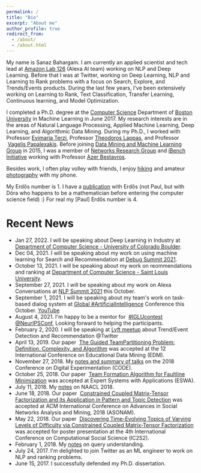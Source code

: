 ```yaml
---
permalink: /
title: "Bio"
excerpt: "About me"
author_profile: true
redirect_from: 
  - /about/
  - /about.html
---
```


My name is Sanaz Bahargam. I am currently an applied scientist and tech lead at [Amazon Lab 126](https://amazon.jobs/en/teams/lab126/) (Alexa AI team) working on NLP and Deep Learning. Before that I was at Twitter, working on Deep Learning, NLP and Learning to Rank problems with a focus on Search, Explore, and Trends/Events products. During the last few years, I've been extensively working on Learning to Rank, Text Classification, Transfer Learning, Continuous learning, and Model Optimization. 

I completed a Ph.D. degree at the [Computer Science](http://www.cs.bu.edu/) Department of [Boston University](http://www.bu.edu/) in Machine Learning in June 2017.
My research interests are in the areas of Natural Language Processing, Applied Machine Learning, Deep Learning, and Algorithmic Data Mining.
During my Ph.D., I worked with Professor [Evimaria Terzi](http://cs-people.bu.edu/evimaria/), Professor [Theodoros Lappas](http://tedlappas.com/), and Professor  [Vagelis Papalexakis](http://www.cs.ucr.edu/~epapalex/). Before joining [Data Mining and Machine Learning Group](http://www.bu.edu/cs/dblab/) in 2015, I was a member of [Networks Research Group](http://www.bu.edu/cs/nrg/) and [iBench Initiative](https://sites.google.com/site/ibenchbu/) working with Professor [Azer Bestavros](http://azer.bestavros.net/).

Besides work, I often play volley with friends, I enjoy [hiking](https://photos.app.goo.gl/qB9zyZesNQTKm1GXA) and amateur [photography](https://photos.app.goo.gl/GSWXzNiYngkzVQTu7) with my phone. 

My Erdős number is 1. I have a [publication](https://sanazbahargam.github.io/publication/EDM2015) with Erdős (not Paul, but with Dóra who happens to be a mathematician before entering the computer science field) :) For real my [Paul] Erdős number is 4.

Recent News
======
*   Jan 27, 2022. I will be speaking about Deep Learning in Industry at [Department of Computer Science - University of Colorado Boulder](https://home.cs.colorado.edu/~DrG/Courses/NeuralNetworksAndDeepLearning/CourseContent.html).
*   Dec 04, 2021. I will be speaking about my work on using machine learning for Search and Recommendation at [Debug Summit 2021](https://lesbianswhotech.org/debugsummit2021/).
*  October 13, 2021. I will be speaking about my work on reommendations and ranking at [Department of Computer Science - Saint Louis University](https://cs.slu.edu/~esposito/teaching/5090/schedule/index.html).
* September 27, 2021. I will be speaking about my work on Alexa Conversations at [NLP Summit 2021](https://www.nlpsummit.org/alexa-conversations-an-ai-driven-approach-for-creating-task-oriented-dialogue-systems/) this October.
* September 1, 2021. I will be speaking about my team's work on task-based dialog system at [Global #ArtificialIntelligence](http://www.globalbigdataconference.com/santa-clara/global-artificial-intelligence-virtual-conference-127/speaker-details/sanaz-bahargan-114123.html) Conference this October. [YouTube](https://www.youtube.com/watch?v=sScbpUvQYpM)
* August 4, 2021. I'm happy to be a mentor for  [#IGLUcontest @NeurIPSConf](https://www.iglu-contest.net/mentors), Looking forward to helping the participants.
* February 2, 2020. I will be speaking at [Lyft meetup](https://twitter.com/wimlds_bayarea/status/1230578670584004608?lang=ca) about Trend/Event Detection and Recommendation @Twitter
* April 13, 2019. Our paper  [The Guided TeamPartitioning Problem: Definition, Complexity, and Algorithm](https://sanazbahargam.github.io/publication/EDM2019) was accepted at the 12 International Conference on Educational Data Mining (EDM).
* November 27, 2018. My [notes and summary of talks](https://github.com/sanazbahargam/CODE2018) on the 2018 Conference on Digital Experimentation (CODE).
* October 25, 2018. Our paper  [Team Formation Algorithm for Faultline Minimization](https://sanazbahargam.github.io/publication/ESA2019) was accepted at Expert Systems with Applications (ESWA).
* July 11, 2018. My [notes](https://github.com/sanazbahargam/SanazBahargam.github.io) on NAACL 2018.
* June 18, 2018. Our paper  [Constrained Coupled Matrix-Tensor Factorization and its Application in Pattern and Topic Detection](https://sanazbahargam.github.io/publication/ASONAM2018) was accepted at ACM International Conference on Advances in Social Networks Analysis and Mining, 2018 (ASONAM).
* May 22, 2018. Our paper  [Discovering Time-Evolving Topics of Varying Levels of Difficulty via Constrained Coupled Matrix-Tensor Factorization](https://sanazbahargam.github.io/publication/IC2S22018) was accepted for poster presentation at the 4th International Conference on Computational Social Science (IC2S2).
* February 1, 2018. My [notes](https://github.com/sanazbahargam/Query-Understanding) on query understanding.
* July 24, 2017. I'm delighted to join Twitter as an ML engineer to work on NLP and ranking problems.
* June 15, 2017. I successfully defended my Ph.D. dissertation.
